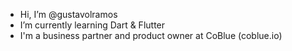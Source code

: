- Hi, I’m @gustavolramos
- I’m currently learning Dart & Flutter
- I'm a business partner and product owner at CoBlue (coblue.io)


